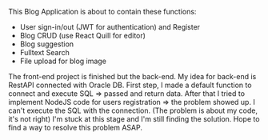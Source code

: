 This Blog Application is about to contain these functions:
+ User sign-in/out (JWT for authentication) and Register 
+ Blog CRUD (use React Quill for editor)
+ Blog suggestion 
+ Fulltext Search
+ File upload for blog image

The front-end project is finished but the back-end.
My idea for back-end is RestAPI connected with Oracle DB. 
First step, I made a default function to connect and execute SQL => passed and return data.
After that I tried to implement NodeJS code for users registration => the problem showed up.
I can't execute the SQL with the connection. (The problem is about my code, it's not right)
I'm stuck at this stage and I'm still finding the solution.
Hope to find a way to resolve this problem ASAP.
